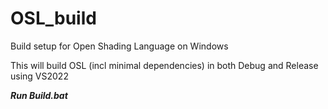 # OSL_build

Build setup for Open Shading Language on Windows

This will build OSL (incl minimal dependencies) in both Debug and Release using VS2022

***Run Build.bat***
